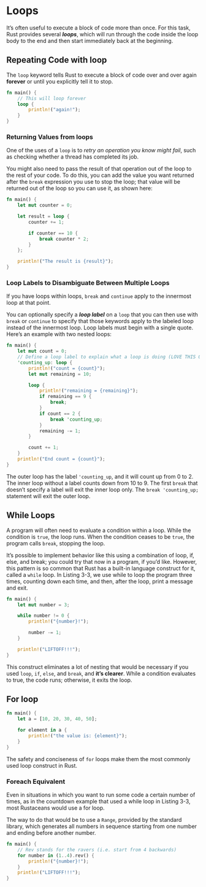 # Loops
It’s often useful to execute a block of code more than once. For this task, Rust provides several ***loops***, which will run through the code inside the loop body to the end and then start immediately back at the beginning.

## Repeating Code with loop
The `loop` keyword tells Rust to execute a block of code over and over again **forever** or until you explicitly tell it to stop.

```rust
fn main() {
    // This will loop forever 
    loop {
        println!("again!");
    }
}
```

### Returning Values from loops
One of the uses of a `loop` is to *retry an operation you know might fail*, such as checking whether a thread has completed its job. 

You might also need to pass the result of that operation out of the loop to the rest of your code. To do this, you can add the value you want returned after the `break` expression you use to stop the loop; that value will be returned out of the loop so you can use it, as shown here:

```rust
fn main() {
    let mut counter = 0;

    let result = loop {
        counter += 1;

        if counter == 10 {
            break counter * 2;
        }
    };

    println!("The result is {result}");
}
```

### Loop Labels to Disambiguate Between Multiple Loops
If you have loops within loops, `break` and `continue` apply to the innermost loop at that point. 

You can optionally specify a ***loop label*** on a `loop` that you can then use with `break` or `continue` to specify that those keywords apply to the labeled loop instead of the innermost loop. Loop labels must begin with a single quote. Here’s an example with two nested loops:

```rust
fn main() {
    let mut count = 0;
    // Define a loop label to explain what a loop is doing (LOVE THIS OMG <3)
    'counting_up: loop {
        println!("count = {count}");
        let mut remaining = 10;

        loop {
            println!("remaining = {remaining}");
            if remaining == 9 {
                break;
            }
            if count == 2 {
                break 'counting_up;
            }
            remaining -= 1;
        }

        count += 1;
    }
    println!("End count = {count}");
}
```

The outer loop has the label `'counting_up`, and it will count up from 0 to 2. The inner loop without a label counts down from 10 to 9. The first `break` that doesn’t specify a label will exit the inner loop only. The `break 'counting_up; `statement will exit the outer loop.

## While Loops
A program will often need to evaluate a condition within a loop. While the condition is `true`, the loop runs. When the condition ceases to be `true`, the program calls `break`, stopping the loop. 

It’s possible to implement behavior like this using a combination of loop, if, else, and break; you could try that now in a program, if you’d like. However, this pattern is so common that Rust has a built-in language construct for it, called a `while` loop. In Listing 3-3, we use while to loop the program three times, counting down each time, and then, after the loop, print a message and exit.

```rust
fn main() {
    let mut number = 3;

    while number != 0 {
        println!("{number}!");

        number -= 1;
    }

    println!("LIFTOFF!!!");
}
```

This construct eliminates a lot of nesting that would be necessary if you used `loop`, `if`, `else`, and `break`, and **it’s clearer**. While a condition evaluates to true, the code runs; otherwise, it exits the loop.

## For loop
```rust 
fn main() {
    let a = [10, 20, 30, 40, 50];

    for element in a {
        println!("the value is: {element}");
    }
}
```

The safety and conciseness of `for` loops make them the most commonly used loop construct in Rust. 

### Foreach Equivalent
Even in situations in which you want to run some code a certain number of times, as in the countdown example that used a while loop in Listing 3-3, most Rustaceans would use a for loop. 

The way to do that would be to use a `Range`, provided by the standard library, which generates all numbers in sequence starting from one number and ending before another number.

```rust
fn main() {
    // Rev stands for the ravers (i.e. start from 4 backwards)
    for number in (1..4).rev() {
        println!("{number}!");
    }
    println!("LIFTOFF!!!");
}
```